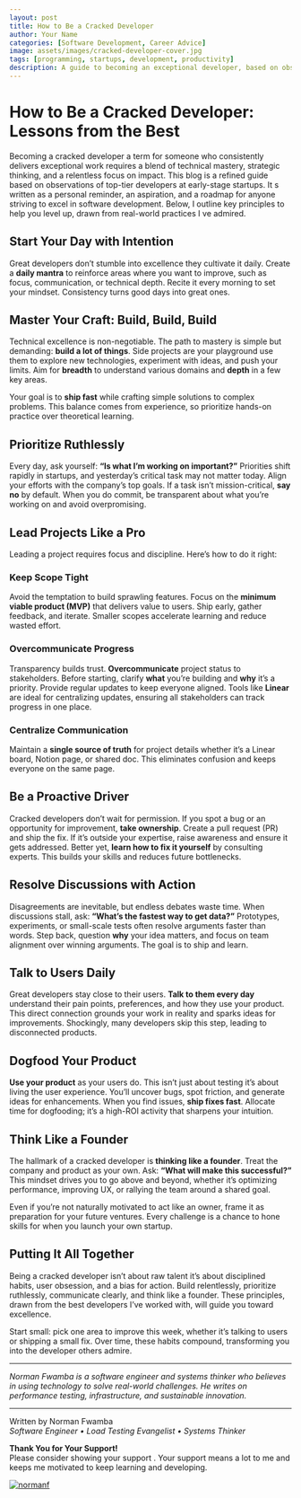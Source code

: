 ```yaml
---
layout: post
title: How to Be a Cracked Developer
author: Your Name
categories: [Software Development, Career Advice]
image: assets/images/cracked-developer-cover.jpg
tags: [programming, startups, development, productivity]
description: A guide to becoming an exceptional developer, based on observations of top-tier devs at early-stage startups.
---
```


# How to Be a Cracked Developer: Lessons from the Best

Becoming a cracked developer a term for someone who consistently delivers exceptional work requires a blend of technical mastery, strategic thinking, and a relentless focus on impact. This blog is a refined guide based on observations of top-tier developers at early-stage startups. It s written as a personal reminder, an aspiration, and a roadmap for anyone striving to excel in software development. Below, I outline key principles to help you level up, drawn from real-world practices I ve admired.

## Start Your Day with Intention
Great developers don’t stumble into excellence they cultivate it daily. Create a **daily mantra** to reinforce areas where you want to improve, such as focus, communication, or technical depth. Recite it every morning to set your mindset. Consistency turns good days into great ones.

## Master Your Craft: Build, Build, Build
Technical excellence is non-negotiable. The path to mastery is simple but demanding: **build a lot of things**. Side projects are your playground use them to explore new technologies, experiment with ideas, and push your limits. Aim for **breadth** to understand various domains and **depth** in a few key areas.

Your goal is to **ship fast** while crafting simple solutions to complex problems. This balance comes from experience, so prioritize hands-on practice over theoretical learning.

## Prioritize Ruthlessly
Every day, ask yourself: **“Is what I’m working on important?”** Priorities shift rapidly in startups, and yesterday’s critical task may not matter today. Align your efforts with the company’s top goals. If a task isn’t mission-critical, **say no** by default. When you do commit, be transparent about what you’re working on and avoid overpromising.

## Lead Projects Like a Pro
Leading a project requires focus and discipline. Here’s how to do it right:

### Keep Scope Tight
Avoid the temptation to build sprawling features. Focus on the **minimum viable product (MVP)** that delivers value to users. Ship early, gather feedback, and iterate. Smaller scopes accelerate learning and reduce wasted effort.

### Overcommunicate Progress
Transparency builds trust. **Overcommunicate** project status to stakeholders. Before starting, clarify **what** you’re building and **why** it’s a priority. Provide regular updates to keep everyone aligned. Tools like **Linear** are ideal for centralizing updates, ensuring all stakeholders can track progress in one place.

### Centralize Communication
Maintain a **single source of truth** for project details whether it’s a Linear board, Notion page, or shared doc. This eliminates confusion and keeps everyone on the same page.

## Be a Proactive Driver
Cracked developers don’t wait for permission. If you spot a bug or an opportunity for improvement, **take ownership**. Create a pull request (PR) and ship the fix. If it’s outside your expertise, raise awareness and ensure it gets addressed. Better yet, **learn how to fix it yourself** by consulting experts. This builds your skills and reduces future bottlenecks.

## Resolve Discussions with Action
Disagreements are inevitable, but endless debates waste time. When discussions stall, ask: **“What’s the fastest way to get data?”** Prototypes, experiments, or small-scale tests often resolve arguments faster than words. Step back, question **why** your idea matters, and focus on team alignment over winning arguments. The goal is to ship and learn.

## Talk to Users Daily
Great developers stay close to their users. **Talk to them every day** understand their pain points, preferences, and how they use your product. This direct connection grounds your work in reality and sparks ideas for improvements. Shockingly, many developers skip this step, leading to disconnected products.

## Dogfood Your Product
**Use your product** as your users do. This isn’t just about testing it’s about living the user experience. You’ll uncover bugs, spot friction, and generate ideas for enhancements. When you find issues, **ship fixes fast**. Allocate time for dogfooding; it’s a high-ROI activity that sharpens your intuition.

## Think Like a Founder
The hallmark of a cracked developer is **thinking like a founder**. Treat the company and product as your own. Ask: **“What will make this successful?”** This mindset drives you to go above and beyond, whether it’s optimizing performance, improving UX, or rallying the team around a shared goal.

Even if you’re not naturally motivated to act like an owner, frame it as preparation for your future ventures. Every challenge is a chance to hone skills for when you launch your own startup.

## Putting It All Together
Being a cracked developer isn’t about raw talent it’s about disciplined habits, user obsession, and a bias for action. Build relentlessly, prioritize ruthlessly, communicate clearly, and think like a founder. These principles, drawn from the best developers I’ve worked with, will guide you toward excellence.

Start small: pick one area to improve this week, whether it’s talking to users or shipping a small fix. Over time, these habits compound, transforming you into the developer others admire.

---

*Norman Fwamba is a software engineer and systems thinker who believes in using technology to solve real-world challenges. He writes on performance testing, infrastructure, and sustainable innovation.*

---



Written by Norman Fwamba  
*Software Engineer • Load Testing Evangelist • Systems Thinker*


**Thank You for Your Support!**  
Please consider showing your support . Your support means a lot to me and keeps me motivated to keep learning and developing.


[![normanf](https://cdn.buymeacoffee.com/buttons/v2/default-yellow.png)](https://www.buymeacoffee.com/normanf)